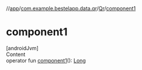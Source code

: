 //[app](../../index.md)/[com.example.bestelapp.data.qr](../index.md)/[Qr](index.md)/[component1](component1.md)



# component1  
[androidJvm]  
Content  
operator fun [component1](component1.md)(): [Long](https://kotlinlang.org/api/latest/jvm/stdlib/kotlin/-long/index.html)  



